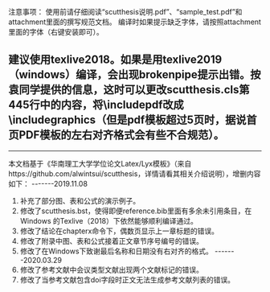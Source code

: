 注意事项：
使用前请仔细阅读“scutthesis说明.pdf”、“sample_test.pdf”和attachment里面的撰写规范文档。
编译时如果提示缺乏字体，请按照attachment里面的字体（右键安装即可）。

建议使用texlive2018。如果是用texlive2019（windows）编译，会出现brokenpipe提示出错。按袁同学提供的信息，这时可以更改scutthesis.cls第445行中的内容，将\includepdf改成\includegraphics（但是pdf模板超过5页时，据说首页PDF模板的左右对齐格式会有些不合规范）。
-------------------------------------------------------
-------------------------------------------------------
本文档基于《华南理工大学学位论文Latex/Lyx模板》（来自https://github.com/alwintsui/scutthesis，详情请看其相关介绍说明），增删内容如下：
-------2019.11.08
1.	补充了部分图、表和公式的演示例子。
2.	修改了scutthesis.bst，使得即便reference.bib里面有多余未引用条目，在Windows 的Texlive（2018）下依然能够顺利编译通过。
3.	修改了结论在chapterx命令下，偶数页显示上一章标题的错误。
4.	修改了附录中图、表和公式接着正文章节序号编号的错误。
5.	修改了在Windows下致谢最后名称和日期没有右对齐的格式。
-------2020.03.29
6.	修改了参考文献中会议类型文献出现两个文献标记的错误。
7.	修改了当参考文献包含doi字段时正文无法生成参考文献列表的错误。